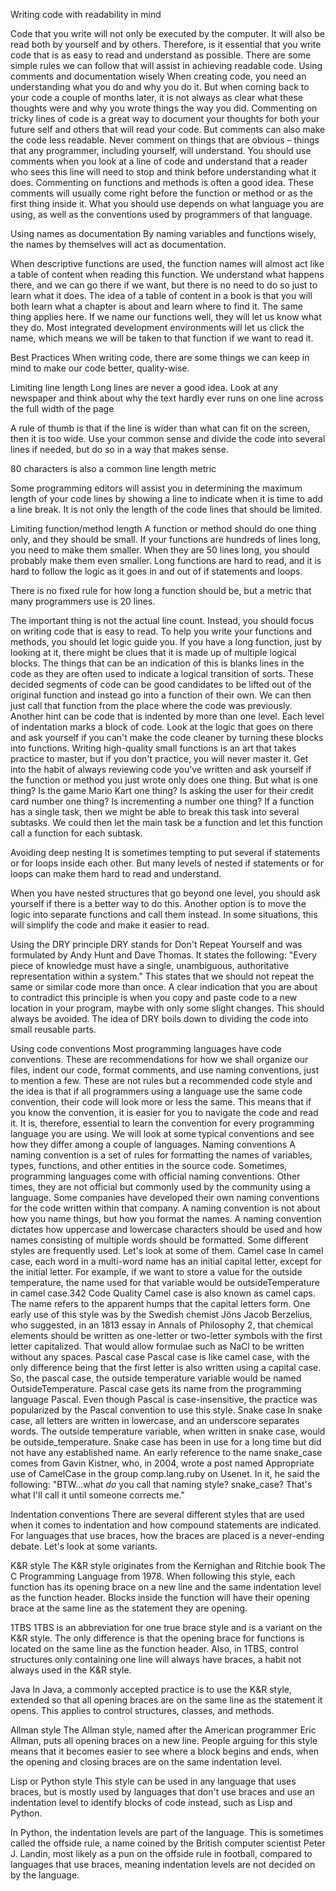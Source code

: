 Writing code with readability in mind

Code that you write will not only be executed by the computer. It will also be read both by
yourself and by others. Therefore, is it essential that you write code that is as easy to read
and understand as possible.
There are some simple rules we can follow that will assist in achieving readable code.
Using comments and documentation wisely
When creating code, you need an understanding what you do and why you do it. But
when coming back to your code a couple of months later, it is not always as clear what
these thoughts were and why you wrote things the way you did. Commenting on tricky
lines of code is a great way to document your thoughts for both your future self and others
that will read your code.
But comments can also make the code less readable. Never comment on things that are
obvious – things that any programmer, including yourself, will understand.
You should use comments when you look at a line of code and understand that a reader
who sees this line will need to stop and think before understanding what it does.
Commenting on functions and methods is often a good idea. These comments will
usually come right before the function or method or as the first thing inside it. What you
should use depends on what language you are using, as well as the conventions used by
programmers of that language.

Using names as documentation
By naming variables and functions wisely, the names by themselves will act as
documentation.


When descriptive functions are used, the function names will almost act like a table of content when reading this function. We understand what happens there, and we can go there if we want, but there is no need to do so just to learn what it does. The idea of a table of content in a book is that you will both learn what a chapter is about and learn where to find it. The same thing applies here. If we name our functions well, they will let us know what they do. Most integrated development environments will let us click the name, which means we will be taken to that function if we want to read it.

Best Practices
When writing code, there are some things we can keep in mind to make our code better, quality-wise.

Limiting line length
Long lines are never a good idea. Look at any newspaper and think about why the text hardly ever runs on one line across the full width of the page

A rule of thumb is that if the line is wider than what can fit on the screen, then it is too wide. Use your common sense and divide the code into several lines if needed, but do so in a way that makes sense.

80 characters is also a common line length metric

Some programming editors will assist you in determining the maximum length of your code lines by showing a line to indicate when it is time to add a line break. It is not only the length of the code lines that should be limited.



Limiting function/method length
A function or method should do one thing only, and they should be small. If your functions are hundreds of lines long, you need to make them smaller. When they are 50 lines long, you should probably make them even smaller. Long functions are hard to read, and it is hard to follow the logic as it goes in and out of if statements and loops.

There is no fixed rule for how long a function should be, but a metric that many programmers use is 20 lines.

The important thing is not the actual line count. Instead, you should focus on writing code that is easy to read. To help you write your functions and methods, you should let logic guide you. If you have a long function, just by looking at it, there might be clues that it is made up of multiple logical blocks. The things that can be an indication of this is blanks lines in the code as they are often used to indicate a logical transition of sorts. These decided segments of code can be good candidates to be lifted out of the original function and instead go into a function of their own. We can then just call that function from the place where the code was previously. Another hint can be code that is indented by more than one level. Each level of indentation marks a block of code. Look at the logic that goes on there and ask yourself if you can't make the code cleaner by turning these blocks into functions. Writing high-quality small functions is an art that takes practice to master, but if you don't practice, you will never master it. Get into the habit of always reviewing code you've written and ask yourself if the function or method you just wrote only does one thing. But what is one thing? Is the game Mario Kart one thing? Is asking the user for their credit card number one thing? Is incrementing a number one thing? If a function has a single task, then we might be able to break this task into several subtasks. We could then let the main task be a function and let this function call a function for each subtask.


Avoiding deep nesting
It is sometimes tempting to put several if statements or for loops inside each
other. But many levels of nested if statements or for loops can make them hard
to read and understand.

When you have nested structures that go beyond one level, you should ask yourself if
there is a better way to do this.
Another option is to move the logic into separate functions and call them instead. In some
situations, this will simplify the code and make it easier to read.



Using the DRY principle
DRY stands for Don't Repeat Yourself and was formulated by Andy Hunt and Dave Thomas. It states the following: "Every piece of knowledge must have a single, unambiguous, authoritative representation within a system." This states that we should not repeat the same or similar code more than once. A clear indication that you are about to contradict this principle is when you copy and paste code to a new location in your program, maybe with only some slight changes. This should always be avoided. The idea of DRY boils down to dividing the code into small reusable parts.


Using code conventions
Most programming languages have code conventions. These are recommendations for
how we shall organize our files, indent our code, format comments, and use naming
conventions, just to mention a few.
These are not rules but a recommended code style and the idea is that if all programmers
using a language use the same code convention, their code will look more or less the same.
This means that if you know the convention, it is easier for you to navigate the code and
read it. It is, therefore, essential to learn the convention for every programming language
you are using.
We will look at some typical conventions and see how they differ among a couple
of languages.
Naming conventions
A naming convention is a set of rules for formatting the names of variables, types,
functions, and other entities in the source code.
Sometimes, programming languages come with official naming conventions. Other
times, they are not official but commonly used by the community using a language.
Some companies have developed their own naming conventions for the code written
within that company.
A naming convention is not about how you name things, but how you format the names.
A naming convention dictates how uppercase and lowercase characters should be used
and how names consisting of multiple words should be formatted. Some different styles
are frequently used. Let's look at some of them.
Camel case
In camel case, each word in a multi-word name has an initial capital letter, except for the
initial letter. For example, if we want to store a value for the outside temperature, the name
used for that variable would be outsideTemperature in camel case.342 Code Quality
Camel case is also known as camel caps. The name refers to the apparent humps that the
capital letters form. One early use of this style was by the Swedish chemist Jöns Jacob
Berzelius, who suggested, in an 1813 essay in Annals of Philosophy 2, that chemical
elements should be written as one-letter or two-letter symbols with the first letter
capitalized. That would allow formulae such as NaCl to be written without any spaces.
Pascal case
Pascal case is like camel case, with the only difference being that the first letter is also
written using a capital case. So, the pascal case, the outside temperature variable would be
named OutsideTemperature.
Pascal case gets its name from the programming language Pascal. Even though Pascal is
case-insensitive, the practice was popularized by the Pascal convention to use this style.
Snake case
In snake case, all letters are written in lowercase, and an underscore separates
words. The outside temperature variable, when written in snake case, would be
outside_temperature.
Snake case has been in use for a long time but did not have any established name. An early
reference to the name snake_case comes from Gavin Kistner, who, in 2004, wrote a post
named Appropriate use of CamelCase in the group comp.lang.ruby on Usenet. In it, he said
the following:
"BTW...what *do* you call that naming style? snake_case? That's what I'll call it until
someone corrects me."

Indentation conventions
There are several different styles that are used when it comes to indentation and how compound statements are indicated. For languages that use braces, how the braces are placed is a never-ending debate. Let's look at some variants.

K&R style
The K&R style originates from the Kernighan and Ritchie book The C Programming Language from 1978. When following this style, each function has its opening brace on a new line and the same indentation level as the function header. Blocks inside the function will have their opening brace at the same line as the statement they are opening.

1TBS
1TBS is an abbreviation for one true brace style and is a variant on the K&R style. The only difference is that the opening brace for functions is located on the same line as the function header. Also, in 1TBS, control structures only containing one line will always have braces, a habit not always used in the K&R style.

Java
In Java, a commonly accepted practice is to use the K&R style, extended so that all opening braces are on the same line as the statement it opens. This applies to control structures, classes, and methods.

Allman style
The Allman style, named after the American programmer Eric Allman, puts all opening braces on a new line. People arguing for this style means that it becomes easier to see where a block begins and ends, when the opening and closing braces are on the same indentation level.

Lisp or Python style
This style can be used in any language that uses braces, but is mostly used by languages that don't use braces and use an indentation level to identify blocks of code instead, such as Lisp and Python.

In Python, the indentation levels are part of the language. This is sometimes called the offside rule, a name coined by the British computer scientist Peter J. Landin, most likely as a pun on the offside rule in football, compared to languages that use braces, meaning indentation levels are not decided on by the language.
